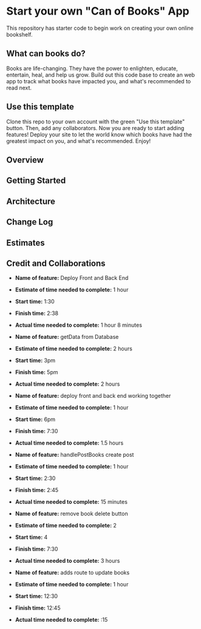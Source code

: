 # Start your own "Can of Books" App

This repository has starter code to begin work on creating your own online bookshelf.

## What can books do?

Books are life-changing. They have the power to enlighten, educate, entertain, heal, and help us grow. Build out this code base to create an web app to track what books have impacted you, and what's recommended to read next.

## Use this template

Clone this repo to your own account with the green "Use this template" button. Then, add any collaborators. Now you are ready to start adding features! Deploy your site to let the world know which books have had the greatest impact on you, and what's recommended. Enjoy!

## Overview
<!-- Provide a high level overview of what this application is and why you are building it, beyond the fact that it's an assignment for this class. (i.e. What's your problem domain?) -->

## Getting Started
<!-- What are the steps that a user must take in order to build this app on their own machine and get it running? -->

## Architecture
<!-- Provide a detailed description of the application design. What technologies (languages, libraries, etc) you're using, and any other relevant design information. -->

## Change Log
<!-- Use this area to document the iterative changes made to your application as each feature is successfully implemented. Use time stamps. Here's an example:

01-01-2001 4:59pm - Application now has a fully-functional express server, with a GET route for the location resource. -->

## Estimates
<!-- See below -->

## Credit and Collaborations

* **Name of feature:** Deploy Front and Back End
* **Estimate of time needed to complete:** 1 hour
* **Start time:** 1:30
* **Finish time:** 2:38
* **Actual time needed to complete:** 1 hour 8 minutes

* **Name of feature:** getData from Database
* **Estimate of time needed to complete:** 2 hours
* **Start time:** 3pm
* **Finish time:** 5pm
* **Actual time needed to complete:** 2 hours

* **Name of feature:** deploy front and back end working together
* **Estimate of time needed to complete:** 1 hour
* **Start time:** 6pm
* **Finish time:** 7:30
* **Actual time needed to complete:** 1.5 hours

* **Name of feature:** handlePostBooks create post
* **Estimate of time needed to complete:** 1 hour
* **Start time:** 2:30
* **Finish time:** 2:45
* **Actual time needed to complete:** 15 minutes

* **Name of feature:** remove book delete button
* **Estimate of time needed to complete:** 2
* **Start time:** 4
* **Finish time:** 7:30
* **Actual time needed to complete:** 3 hours

* **Name of feature:** adds route to update books
* **Estimate of time needed to complete:** 1 hour
* **Start time:** 12:30
* **Finish time:** 12:45
* **Actual time needed to complete:** :15

<!-- * **Name of feature:**
* **Estimate of time needed to complete:**
* **Start time:**
* **Finish time:**
* **Actual time needed to complete:** -->
